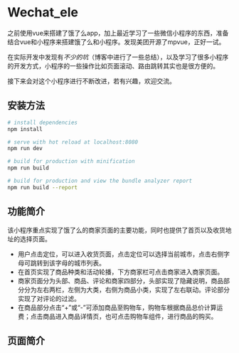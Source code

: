 # Wechat_ele

之前使用vue来搭建了饿了么app，加上最近学习了一些微信小程序的东西，准备结合vue和小程序来搭建饿了么和小程序。发现美团开源了mpvue，正好一试。

在实际开发中发现有*不少的坑*（博客中进行了一些总结），以及学习了很多小程序的开发方式，小程序的一些操作比如页面滚动、路由跳转其实也是很方便的。

接下来会对这个小程序进行不断改进，若有兴趣，欢迎交流。

## 安装方法

``` bash
# install dependencies
npm install

# serve with hot reload at localhost:8080
npm run dev

# build for production with minification
npm run build

# build for production and view the bundle analyzer report
npm run build --report
```

## 功能简介
该小程序重点实现了饿了么的商家页面的主要功能，同时也提供了首页以及收货地址的选择页面。
+ 用户点击定位，可以进入收货页面，点击定位可以选择当前城市，点击右侧字母可跳转到该字母的城市列表。
+ 在首页实现了商品种类和活动轮播，下方商家栏可点击商家进入商家页面。
+ 商家页面分为头部、商品、评论和商家四部分，头部实现了隐藏说明，商品部分分为左右两栏，左侧为大类，右侧为商品小类，实现了左右联动。评论部分实现了对评论的过滤。
+ 在商品部分点击“+”或“-”可添加商品至购物车，购物车根据商品总价计算运费；点击商品进入商品详情页，也可点击购物车组件，进行商品的购买。

## 页面简介

